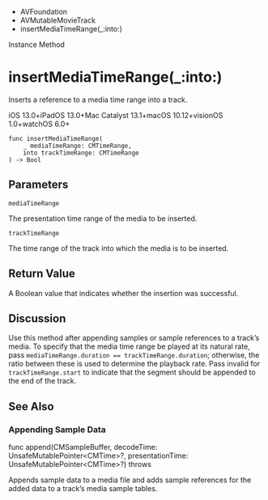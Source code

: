 

- AVFoundation
- AVMutableMovieTrack
-  insertMediaTimeRange(\_:into:) 

Instance Method

# insertMediaTimeRange(\_:into:)

Inserts a reference to a media time range into a track.

iOS 13.0+iPadOS 13.0+Mac Catalyst 13.1+macOS 10.12+visionOS 1.0+watchOS 6.0+

``` source
func insertMediaTimeRange(
    _ mediaTimeRange: CMTimeRange,
    into trackTimeRange: CMTimeRange
) -> Bool
```

## Parameters 

`mediaTimeRange`  

The presentation time range of the media to be inserted.

`trackTimeRange`  

The time range of the track into which the media is to be inserted.

## Return Value

A Boolean value that indicates whether the insertion was successful.

## Discussion

Use this method after appending samples or sample references to a track’s media. To specify that the media time range be played at its natural rate, pass `mediaTimeRange.duration == trackTimeRange.duration`; otherwise, the ratio between these is used to determine the playback rate. Pass invalid for `trackTimeRange.start` to indicate that the segment should be appended to the end of the track.

## See Also

### Appending Sample Data

func append(CMSampleBuffer, decodeTime: UnsafeMutablePointer&lt;CMTime>?, presentationTime: UnsafeMutablePointer&lt;CMTime>?) throws

Appends sample data to a media file and adds sample references for the added data to a track’s media sample tables.

